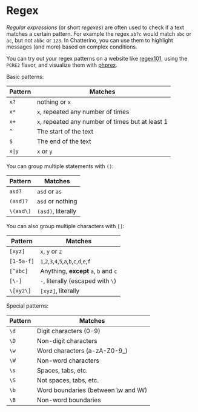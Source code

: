 # Regex

_Regular expressions_ (or short _regexes_) are often used to check if a text matches a certain pattern. For example the regex `ab?c` would match `abc` or `ac`, but not `abbc` or `123`. In Chatterino, you can use them to highlight messages (and more) based on complex conditions.

You can try out your regex patterns on a website like [regex101](https://regex101.com), using the `PCRE2` flavor, and visualize them with [phprex](https://phphub.net/regex/).

Basic patterns:

| Pattern           | Matches                                          |
| ----------------- | ------------------------------------------------ |
| `x?`              | nothing or `x`                                   |
| `x*`              | `x`, repeated any number of times                |
| `x+`              | `x`, repeated any number of times but at least 1 |
| `^`               | The start of the text                            |
| `$`               | The end of the text                              |
| <code>x\|y</code> | `x` or `y`                                       |

You can group multiple statements with `()`:

| Pattern   | Matches            |
| --------- | ------------------ |
| `asd?`    | `asd` or `as`      |
| `(asd)?`  | `asd` or nothing   |
| `\(asd\)` | `(asd)`, literally |

You can also group multiple characters with `[]`:

| Pattern    | Matches                                     |
| ---------- | ------------------------------------------- |
| `[xyz]`    | `x`, `y` or `z`                             |
| `[1-5a-f]` | `1`,`2`,`3`,`4`,`5`,`a`,`b`,`c`,`d`,`e`,`f` |
| `[^abc]`   | Anything, **except** `a`, `b` and `c`       |
| `[\-]`     | `-`, literally (escaped with `\`)           |
| `\[xyz\]`  | `[xyz]`, literally                          |

Special patterns:

| Pattern | Matches                             |
| ------- | ----------------------------------- |
| `\d`    | Digit characters (0-9)              |
| `\D`    | Non-digit characters                |
| `\w`    | Word characters (a-zA-Z0-9\_)       |
| `\W`    | Non-word characters                 |
| `\s`    | Spaces, tabs, etc.                  |
| `\S`    | Not spaces, tabs, etc.              |
| `\b`    | Word boundaries (between \w and \W) |
| `\B`    | Non-word boundaries                 |
